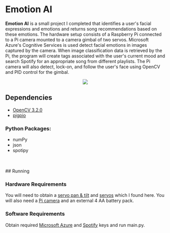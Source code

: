 # Emotion AI

**Emotion AI** is a small project I completed that identifies a user's facial expressions and emotions and returns song recommendations based on these emotions. The hardware setup consists of a Raspberry Pi connected to a Pi camera mounted to a camera gimbal of two servos. Microsoft Azure's Cognitive Services is used detect facial emotions in images captured by the camera. When image classification data is retrieved by the Pi, the program will create tags associated with the user's current mood and search Spotify for an appropriate song from different playlists. The Pi camera will also detect, lock-on, and follow the user's face using OpenCV and PID control for the gimbal.

<p align="center"> 
<img src="https://github.com/k22jung/emotion_ai/blob/master/pi_camera_gimbal.jpg">
</p>

## Dependencies

- [OpenCV 3.2.0](http://opencv.org/releases.html)
- [pigpio](http://abyz.co.uk/rpi/pigpio/download.html)

### Python Packages:
- numPy
- json
- spotipy
<br>
<br />
## Running

### Hardware Requirements
You will need to obtain a [servo pan & tilt](https://www.creatroninc.com/product/servo-motor-pan-tilt-bracket/) and [servos](https://www.creatroninc.com/product/servo-motor-44kgcm/) which I found here. You will also need a [Pi camera](https://www.creatroninc.com/product/noir-camera-board-for-raspberry-pi/?search_query=Pi+camera&results=12) and an external 4 AA battery pack.

### Software Requirements
Obtain required [Microsoft Azure](https://azure.microsoft.com/en-ca/try/cognitive-services/?api=emotion-api) and [Spotify](https://developer.spotify.com/web-api/) keys and run main.py. 

